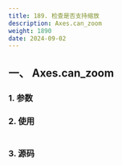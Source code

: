 ```yaml
---
title: 189. 检查是否支持缩放
description: Axes.can_zoom
weight: 1890
date: 2024-09-02
---
```

<style>
th, td {
  border: 1px solid rgb(190, 190, 190);
}
</style>


## 一、 Axes.can_zoom


### 1. 参数




### 2. 使用



```python


```


### 3. 源码
```python

```




